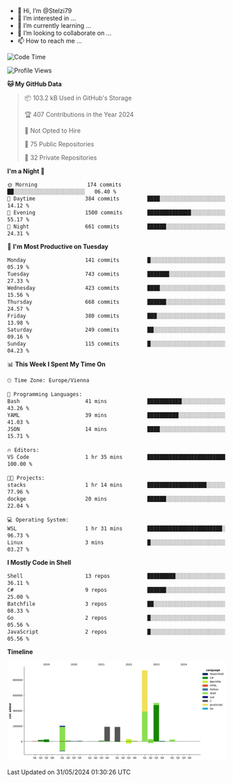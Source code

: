 - 👋 Hi, I’m @Stelzi79
- 👀 I’m interested in ...
- 🌱 I’m currently learning ...
- 💞️ I’m looking to collaborate on ...
- 📫 How to reach me ...

<!--START_SECTION:waka-->
![Code Time](http://img.shields.io/badge/Code%20Time-1%2C001%20hrs%2012%20mins-blue)

![Profile Views](http://img.shields.io/badge/Profile%20Views-0-blue)

**🐱 My GitHub Data** 

> 📦 103.2 kB Used in GitHub's Storage 
 > 
> 🏆 407 Contributions in the Year 2024
 > 
> 🚫 Not Opted to Hire
 > 
> 📜 75 Public Repositories 
 > 
> 🔑 32 Private Repositories 
 > 
**I'm a Night 🦉** 

```text
🌞 Morning                174 commits         ██░░░░░░░░░░░░░░░░░░░░░░░   06.40 % 
🌆 Daytime                384 commits         ████░░░░░░░░░░░░░░░░░░░░░   14.12 % 
🌃 Evening                1500 commits        ██████████████░░░░░░░░░░░   55.17 % 
🌙 Night                  661 commits         ██████░░░░░░░░░░░░░░░░░░░   24.31 % 
```
📅 **I'm Most Productive on Tuesday** 

```text
Monday                   141 commits         █░░░░░░░░░░░░░░░░░░░░░░░░   05.19 % 
Tuesday                  743 commits         ███████░░░░░░░░░░░░░░░░░░   27.33 % 
Wednesday                423 commits         ████░░░░░░░░░░░░░░░░░░░░░   15.56 % 
Thursday                 668 commits         ██████░░░░░░░░░░░░░░░░░░░   24.57 % 
Friday                   380 commits         ███░░░░░░░░░░░░░░░░░░░░░░   13.98 % 
Saturday                 249 commits         ██░░░░░░░░░░░░░░░░░░░░░░░   09.16 % 
Sunday                   115 commits         █░░░░░░░░░░░░░░░░░░░░░░░░   04.23 % 
```


📊 **This Week I Spent My Time On** 

```text
🕑︎ Time Zone: Europe/Vienna

💬 Programming Languages: 
Bash                     41 mins             ███████████░░░░░░░░░░░░░░   43.26 % 
YAML                     39 mins             ██████████░░░░░░░░░░░░░░░   41.03 % 
JSON                     14 mins             ████░░░░░░░░░░░░░░░░░░░░░   15.71 % 

🔥 Editors: 
VS Code                  1 hr 35 mins        █████████████████████████   100.00 % 

🐱‍💻 Projects: 
stacks                   1 hr 14 mins        ███████████████████░░░░░░   77.96 % 
dockge                   20 mins             ██████░░░░░░░░░░░░░░░░░░░   22.04 % 

💻 Operating System: 
WSL                      1 hr 31 mins        ████████████████████████░   96.73 % 
Linux                    3 mins              █░░░░░░░░░░░░░░░░░░░░░░░░   03.27 % 
```

**I Mostly Code in Shell** 

```text
Shell                    13 repos            █████████░░░░░░░░░░░░░░░░   36.11 % 
C#                       9 repos             ██████░░░░░░░░░░░░░░░░░░░   25.00 % 
Batchfile                3 repos             ██░░░░░░░░░░░░░░░░░░░░░░░   08.33 % 
Go                       2 repos             █░░░░░░░░░░░░░░░░░░░░░░░░   05.56 % 
JavaScript               2 repos             █░░░░░░░░░░░░░░░░░░░░░░░░   05.56 % 
```



**Timeline**

![Lines of Code chart](https://raw.githubusercontent.com/Stelzi79/Stelzi79/main/assets/bar_graph.png)


 Last Updated on 31/05/2024 01:30:26 UTC
<!--END_SECTION:waka-->

<!---
Stelzi79/Stelzi79 is a ✨ special ✨ repository because its `README.md` (this file) appears on your GitHub profile.
You can click the Preview link to take a look at your changes.
--->
